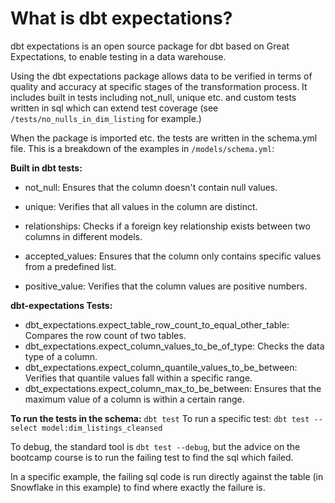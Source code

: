 # What is dbt expectations?

dbt expectations is an open source package for dbt based on Great Expectations, to enable testing in a data warehouse.

Using the dbt expectations package allows data to be verified in terms of quality and accuracy at specific stages of the transformation process. It includes built in tests including not_null, unique etc. and custom tests written in sql which can extend test coverage (see `/tests/no_nulls_in_dim_listing` for example.)

When the package is imported etc. the tests are written in the schema.yml file. This is a breakdown of the examples in `/models/schema.yml`:

**Built in dbt tests:**

- not_null: Ensures that the column doesn't contain null values.
- unique: Verifies that all values in the column are distinct.

- relationships: Checks if a foreign key relationship exists between two columns in different models.

- accepted_values: Ensures that the column only contains specific values from a predefined list.
- positive_value: Verifies that the column values are positive numbers.

**dbt-expectations Tests:**

- dbt_expectations.expect_table_row_count_to_equal_other_table: Compares the row count of two tables.
- dbt_expectations.expect_column_values_to_be_of_type: Checks the data type of a column.
- dbt_expectations.expect_column_quantile_values_to_be_between: Verifies that quantile values fall within a specific range.
- dbt_expectations.expect_column_max_to_be_between: Ensures that the maximum value of a column is within a certain range.

**To run the tests in the schema:**
`dbt test`
To run a specific test:
`dbt test --select model:dim_listings_cleansed`

To debug, the standard tool is `dbt test --debug`, but the advice on the bootcamp course is to run the failing test to find the sql which failed.

In a specific example, the failing sql code is run directly against the table (in Snowflake in this example) to find where exactly the failure is.

